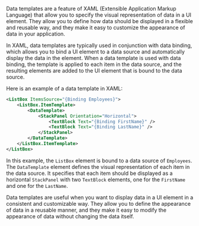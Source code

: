 Data templates are a feature of XAML (Extensible Application Markup Language) that allow you to specify the visual representation of data in a UI element. They allow you to define how data should be displayed in a flexible and reusable way, and they make it easy to customize the appearance of data in your application.

In XAML, data templates are typically used in conjunction with data binding, which allows you to bind a UI element to a data source and automatically display the data in the element. When a data template is used with data binding, the template is applied to each item in the data source, and the resulting elements are added to the UI element that is bound to the data source.

Here is an example of a data template in XAML:
```xml
<ListBox ItemsSource="{Binding Employees}">
    <ListBox.ItemTemplate>
        <DataTemplate>
            <StackPanel Orientation="Horizontal">
                <TextBlock Text="{Binding FirstName}" />
                <TextBlock Text="{Binding LastName}" />
            </StackPanel>
        </DataTemplate>
    </ListBox.ItemTemplate>
</ListBox>
```

In this example, the `ListBox` element is bound to a data source of `Employees`. The `DataTemplate` element defines the visual representation of each item in the data source. It specifies that each item should be displayed as a horizontal `StackPanel` with two `TextBlock` elements, one for the `FirstName` and one for the `LastName`.

Data templates are useful when you want to display data in a UI element in a consistent and customizable way. They allow you to define the appearance of data in a reusable manner, and they make it easy to modify the appearance of data without changing the data itself.